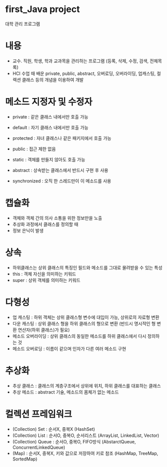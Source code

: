 # first_Java project
대학 관리 프로그램

# 내용
- 교수. 직원, 학생, 학과 교과목을 관리하는 프로그램
   (등록, 삭제, 수정, 검색, 전체목록)
- HCI 수업 때 배운 private, public, abstract, 오버로딩, 오버라이딩, 업캐스팅, 컬렉션 클래스 등의 개념을 이용하여 개발

# 메소드 지정자 및 수정자
- private   : 같은 클래스 내에서만 호출 가능
- default   : 자기 클래스 내에서만 호출 가능
- protected : 자녀 클래스나 같은 패키지에서 호출 가능
- public    : 접근 제한 없음

- static    : 객체를 만들지 않아도 호출 가능
- abstract   : 상속받는 클래스에서 반드시 구현 후 사용
- synchronized : 오직 한 스레드만이 이 메소드를 사용

# 캡슐화
- 객체와 객체 간의 의사 소통을 위한 정보만을 노출
- 추상화 과정에서 클래스를 정의할 때
- 정보 은닉이 발생

# 상속
- 하위클래스는 상위 클래스의 특징인 필드와 메소드를 그대로 물려받을 수 있는 특성
- this : 객체 자신을 의미하는 키워드
- super : 상위 객체를 의미하는 키워드

# 다형성
- 업 캐스팅 : 하위 객체는 상위 클래스형 변수에 대입이 가능, 상위로의 자료형 변환
- 다운 캐스팅 : 상위 클래스 형을 하위 클래스의 형으로 변환
				(반드시 명시적인 형 변환 연산자(하위 클래스)가 필요)
- 메소드 오버라이딩 : 상위 클래스의 동일한 메소드를 하위 클래스에서 다시 정의하는 것
- 메소드 오버로딩 : 이름이 같으며 인자가 다른 여러 메소드 구현

# 추상화
- 추상 클래스 : 클래스의 계층구조에서 상위에 위치, 하위 클래스를 대표하는 클래스
- 추상 메소드 : abstract 기술, 메소드의 몸체가 없는 메소드

# 컬렉션 프레임워크 
- (Collection) Set : 순서X, 중복X (HashSet)
- (Collection) List : 순서O, 중복O, 순서리스트 (ArrayList, LinkedList, Vector)
- (Collection) Queue : 순서O, 중복O, FIFO방식 (AbstarctQueue, ConcurrentLinkedQueue)
- (Map) : 순서X, 중복X, 키와 값으로 저장하여 키로 참조 (HashMap, TreeMap, SortedMap)
